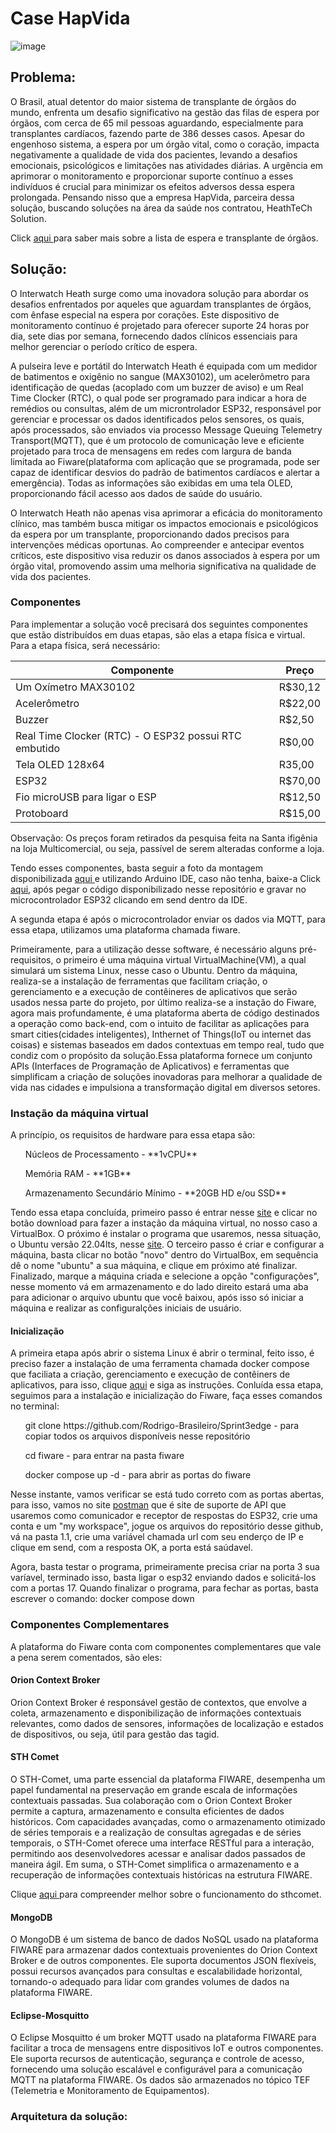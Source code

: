 # Case HapVida

![image](https://github.com/Rodrigo-Brasileiro/caseHapVida/assets/126472820/d8b8028f-7585-4d39-a395-995cd41fc16f)

 <h2>Problema:</h2>
 <p>O Brasil, atual detentor do maior sistema de transplante de órgãos do mundo, enfrenta um desafio significativo na gestão das filas de espera por órgãos, com cerca de 65 mil pessoas aguardando, especialmente para transplantes cardíacos, fazendo parte de 386 desses casos. Apesar do engenhoso sistema, a espera por um órgão vital, como o coração, impacta negativamente a qualidade de vida dos pacientes, levando a desafios emocionais, psicológicos e limitações nas atividades diárias. A urgência em aprimorar o monitoramento e proporcionar suporte contínuo a esses indivíduos é crucial para minimizar os efeitos adversos dessa espera prolongada. Pensando nisso que a empresa HapVida, parceira dessa solução, buscando soluções na área da saúde nos contratou, HeathTeCh Solution.</p>

  <p>Click <a href="https://www.scielosp.org/pdf/csp/2006.v22n10/2229-2239/pt"> aqui </a> para saber mais sobre a lista de espera e transplante de órgãos.</p>

<h2>Solução:</h2>
 
  <p>O Interwatch Heath surge como uma inovadora solução para abordar os desafios enfrentados por aqueles que aguardam transplantes de órgãos, com ênfase especial na espera por corações. Este dispositivo de monitoramento contínuo é projetado para oferecer suporte 24 horas por dia, sete dias por semana, fornecendo dados clínicos essenciais para melhor gerenciar o período crítico de espera.</p>

  <p>A pulseira leve e portátil do Interwatch Heath é equipada com um medidor de batimentos e oxigênio no sangue (MAX30102), um acelerômetro para identificação de quedas (acoplado com um buzzer de aviso) e um Real Time Clocker (RTC), o qual pode ser programado para indicar a hora de remédios ou consultas, além de um microntrolador ESP32, responsável por gerenciar e processar os dados identificados pelos sensores, os quais, após processados, são enviados via processo Message Queuing Telemetry Transport(MQTT), que é um protocolo de comunicação leve e eficiente projetado para troca de mensagens em redes com largura de banda limitada ao Fiware(plataforma com aplicação que se programada, pode ser capaz de identificar desvios do padrão de batimentos cardíacos e alertar a emergência). Todas as informações são exibidas em uma tela OLED, proporcionando fácil acesso aos dados de saúde do usuário.</p>

  <p>O Interwatch Heath não apenas visa aprimorar a eficácia do monitoramento clínico, mas também busca mitigar os impactos emocionais e psicológicos da espera por um transplante, proporcionando dados precisos para intervenções médicas oportunas. Ao compreender e antecipar eventos críticos, este dispositivo visa reduzir os danos associados à espera por um órgão vital, promovendo assim uma melhoria significativa na qualidade de vida dos pacientes.</p>

 <h3>Componentes</h3>
    <p>Para implementar a solução você precisará dos seguintes componentes que estão distribuídos em duas etapas, são elas a etapa física e virtual. Para a etapa física, será necessário:</p>
    
  | Componente                                              | Preço   |
  |---------------------------------------------------------|---------|
  | Um Oxímetro MAX30102                                   | R$30,12  |
  | Acelerômetro                                            | R$22,00  |
  | Buzzer                                                  | R$2,50   |
  | Real Time Clocker (RTC) - O ESP32 possui RTC embutido    | R$0,00   |
  | Tela OLED 128x64                                         | R35,00 |
  | ESP32                                                   | R$70,00  |
  | Fio microUSB para ligar o ESP                            | R$12,50  |
  | Protoboard                                              | R$15,00  |
   <p>Observação: Os preços foram retirados da pesquisa feita na Santa ifigênia na loja Multicomercial, ou seja, passível de serem alteradas conforme a loja.</p>
  <p>Tendo esses componentes, basta seguir a foto da montagem disponibilizada <a href="https://github.com/Rodrigo-Brasileiro/caseHapVida/blob/main/MontagemInterWatch.png"> aqui </a> e utilizando Arduino IDE, caso não tenha, baixe-a Click <a href="https://www.arduino.cc/en/software">aqui</a>, após pegar o código disponibilizado nesse repositório e gravar no microcontrolador ESP32 clicando em send dentro da IDE.</p>
  <p> A segunda etapa é após o microcontrolador enviar os dados via MQTT, para essa etapa, utilizamos uma plataforma chamada fiware.</p>
   <p>Primeiramente, para a utilização desse software, é necessário alguns pré-requisitos, o primeiro é uma máquina virtual VirtualMachine(VM), a qual simulará um sistema Linux, nesse caso o Ubuntu. Dentro da máquina, realiza-se a instalação de ferramentas que facilitam criação, o gerenciamento e a execução de contêineres de aplicativos que serão usados nessa parte do projeto, por último realiza-se a instação do Fiware, agora mais profundamente, é uma plataforma aberta de código destinados a operação como back-end, com o intuito de facilitar as aplicações para smart cities(cidades inteligentes), Inthernet of Things(IoT ou internet das coisas) e sistemas baseados em dados contextuas em tempo real, tudo que condiz com o propósito da solução.Essa plataforma fornece um conjunto APIs (Interfaces de Programação de Aplicativos) e ferramentas que simplificam a criação de soluções inovadoras para melhorar a qualidade de vida nas cidades e impulsiona a transformação digital em diversos setores. </p>

  <h3>Instação da máquina virtual</h3>
    <p>A princípio, os requisitos de hardware para essa etapa são:</p>

   <ol>Núcleos de Processamento - **1vCPU**</ol>
   <ol>Memória RAM - **1GB** </ol>
   <ol>Armazenamento Secundário Mínimo - **20GB HD e/ou SSD**</ol>
     <p>Tendo essa etapa concluída, primeiro passo é entrar nesse <a href="https://www.virtualbox.org">site</a> e clicar no botão download para fazer a instação da máquina virtual, no nosso caso a VirtualBox. O próximo é instalar o programa que usaremos, nessa situação, o Ubuntu versão 22.04lts, nesse <a href="https://ubuntu.com/download/server">site</a>. O terceiro passo é criar e configurar a máquina, basta clicar no botão "novo" dentro do VirtualBox, em sequência dê o nome "ubuntu" a sua máquina, e clique em próximo até finalizar. Finalizado, marque a máquina criada e selecione a opção "configurações", nesse momento vá em armazenamento e do lado direito estará uma aba para adicionar o arquivo ubuntu que você baixou, após isso só iniciar a máquina e realizar as configuralções iniciais de usuário.</p>
  <h4>Inicialização</h4>
    <p>A primeira etapa após abrir o sistema Linux é abrir o terminal, feito isso, é preciso fazer a instalação de uma ferramenta chamada docker compose que faciliata a criação, gerenciamento e execução de contêiners de aplicativos, para isso, clique <a href="https://docs.docker.com/engine/install/ubuntu/"> aqui</a> e siga as instruções. Conluída essa etapa, seguimos para a instalação e inicialização do Fiware, faça esses comandos no terminal:</p>
      <ol> git clone https://github.com/Rodrigo-Brasileiro/Sprint3edge - para copiar todos os arquivos disponíveis nesse repositório </ol>
      <ol> cd fiware - para entrar na pasta fiware </ol>
      <ol> docker compose up -d - para abrir as portas do fiware </ol>
    <p>Nesse instante, vamos verificar se está tudo correto com as portas abertas, para isso, vamos no site <a href="https://www.postman.com">postman</a> que é site de suporte de API que usaremos como comunicador e receptor de respostas do ESP32, crie uma conta e um "my workspace", jogue os arquivos do repositório desse github, vá na pasta 1.1, crie uma variável chamada url com seu enderço de IP e clique em send, com a resposta OK, a porta está saúdavel.</p>
    <p> Agora, basta testar o programa, primeiramente precisa criar na porta 3 sua varíavel, terminado isso, basta ligar o esp32 enviando dados e solicitá-los com a portas 17. Quando finalizar o programa, para fechar as portas, basta escrever o comando: docker compose down</p>
<h3>Componentes Complementares</h3>
   <p>A plataforma do Fiware conta com componentes complementares que vale a pena serem comentados, são eles:</p>
  <h4>Orion Context Broker </h4>
  
  <p>Orion Context Broker é responsável gestão de contextos, que envolve a coleta, armazenamento e disponibilização de informações contextuais relevantes, como dados de sensores, informações de localização e estados de dispositivos, ou seja, útil para gestão das tagid. </p>
  
  <h4>STH Comet</h4>
   <p>O STH-Comet, uma parte essencial da plataforma FIWARE, desempenha um papel fundamental na preservação em grande escala de informações contextuais passadas. Sua colaboração com o Orion Context Broker permite a captura, armazenamento e consulta eficientes de dados       históricos. Com capacidades avançadas, como o armazenamento otimizado de séries temporais e a realização de consultas agregadas e de séries temporais, o STH-Comet oferece uma interface RESTful para a interação, permitindo aos desenvolvedores acessar e analisar           dados passados de maneira ágil. Em suma, o STH-Comet simplifica o armazenamento e a recuperação de informações contextuais históricas na estrutura FIWARE.</p>
   <p>Clique <a href="https://github.com/Rodrigo-Brasileiro/Sprint3edge/blob/main/sth-comet-architecture.png">aqui </a> para compreender melhor sobre o funcionamento do sthcomet. </p>
   
  
  <h4>MongoDB</h4>
  
  <p>O MongoDB é um sistema de banco de dados NoSQL usado na plataforma FIWARE para armazenar dados contextuais provenientes do Orion Context Broker e de outros componentes. Ele suporta documentos JSON flexíveis, possui recursos avançados para consultas e escalabilidade horizontal, tornando-o adequado para lidar com grandes volumes de dados na plataforma FIWARE.</p>
  
   <h4>Eclipse-Mosquitto</h4>
   
   <p>O Eclipse Mosquitto é um broker MQTT usado na plataforma FIWARE para facilitar a troca de mensagens entre dispositivos IoT e outros componentes. Ele suporta recursos de autenticação, segurança e controle de acesso, fornecendo uma solução escalável e configurável para a comunicação MQTT na plataforma FIWARE. Os dados são armazenados no tópico TEF (Telemetria e Monitoramento de Equipamentos).</p>
   
   <h3>Arquitetura da solução:</h3>
  
 
 
   

       
